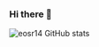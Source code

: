 ### Hi there 👋

![eosr14 GitHub stats](https://github-readme-stats.vercel.app/api?username=eosr14&show_icons=true)
